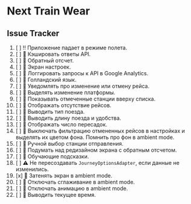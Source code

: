 # Next Train Wear

## Issue Tracker

1. [ ] :bangbang: Приложение падает в режиме полета.
2. [ ] :thought_balloon: Кэшировать ответы API.
3. [ ] :thought_balloon: Обратный отсчет.
4. [ ] :thought_balloon: Экран настроек.
5. [ ] :thought_balloon: Логгировать запросы к API в Google Analytics.
6. [ ] :thought_balloon: Голландский язык.
7. [ ] :thought_balloon: Уведомлять про изменение или отмену рейса.
8. [ ] :thought_balloon: Выделять изменение платформы.
9. [ ] :thought_balloon: Показывать отмеченные станции вверху списка.
10. [ ] :thought_balloon: Отображать отсутствие рейсов.
11. [ ] :thought_balloon: Выводить тип поезда.
12. [ ] :thought_balloon: Выводить длину поезда и удобства.
13. [ ] :thought_balloon: Отображать число пересадок.
14. [ ] :thought_balloon: Выключать фильтрацию отмененных рейсов в настройках и выделять их цветом фона. Помнить про фон в ambient mode.
15. [ ] :thought_balloon: Ручной выбор станции отправления.
16. [ ] :thought_balloon: Подумать над редизайном экрана с обратным отсчетом.
17. [ ] :thought_balloon: Обучающие подсказки.
18. [ ] :warning: Не пересоздавать `JourneyOptionsAdapter`, если данные не изменились.
19. [x] :thought_balloon: Затенять экран в ambient mode.
20. [ ] :thought_balloon: Отключать сглаживание в ambient mode.
21. [ ] :thought_balloon: Отключать анимацию в ambient mode.
22. [ ] :thought_balloon: Выводить текущее время.
